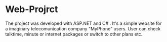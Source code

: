# Web-Projrct
The project was developed with ASP.NET and C# . It's a simple website for a imaginary telecomunication company "MyPhone" users. User can check talktime, minute or internet packages or switch to other plans etc.
